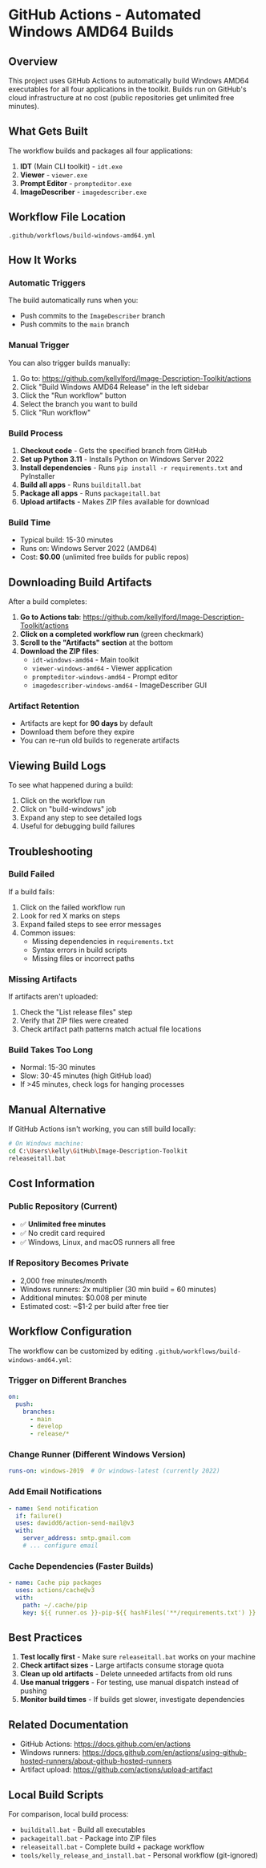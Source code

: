 # GitHub Actions - Automated Windows AMD64 Builds

## Overview
This project uses GitHub Actions to automatically build Windows AMD64 executables for all four applications in the toolkit. Builds run on GitHub's cloud infrastructure at no cost (public repositories get unlimited free minutes).

## What Gets Built

The workflow builds and packages all four applications:
1. **IDT** (Main CLI toolkit) - `idt.exe`
2. **Viewer** - `viewer.exe`
3. **Prompt Editor** - `prompteditor.exe`
4. **ImageDescriber** - `imagedescriber.exe`

## Workflow File Location
`.github/workflows/build-windows-amd64.yml`

## How It Works

### Automatic Triggers
The build automatically runs when you:
- Push commits to the `ImageDescriber` branch
- Push commits to the `main` branch

### Manual Trigger
You can also trigger builds manually:
1. Go to: https://github.com/kellylford/Image-Description-Toolkit/actions
2. Click "Build Windows AMD64 Release" in the left sidebar
3. Click the "Run workflow" button
4. Select the branch you want to build
5. Click "Run workflow"

### Build Process
1. **Checkout code** - Gets the specified branch from GitHub
2. **Set up Python 3.11** - Installs Python on Windows Server 2022
3. **Install dependencies** - Runs `pip install -r requirements.txt` and PyInstaller
4. **Build all apps** - Runs `builditall.bat`
5. **Package all apps** - Runs `packageitall.bat`
6. **Upload artifacts** - Makes ZIP files available for download

### Build Time
- Typical build: 15-30 minutes
- Runs on: Windows Server 2022 (AMD64)
- Cost: **$0.00** (unlimited free builds for public repos)

## Downloading Build Artifacts

After a build completes:

1. **Go to Actions tab**: https://github.com/kellylford/Image-Description-Toolkit/actions
2. **Click on a completed workflow run** (green checkmark)
3. **Scroll to the "Artifacts" section** at the bottom
4. **Download the ZIP files**:
   - `idt-windows-amd64` - Main toolkit
   - `viewer-windows-amd64` - Viewer application
   - `prompteditor-windows-amd64` - Prompt editor
   - `imagedescriber-windows-amd64` - ImageDescriber GUI

### Artifact Retention
- Artifacts are kept for **90 days** by default
- Download them before they expire
- You can re-run old builds to regenerate artifacts

## Viewing Build Logs

To see what happened during a build:
1. Click on the workflow run
2. Click on "build-windows" job
3. Expand any step to see detailed logs
4. Useful for debugging build failures

## Troubleshooting

### Build Failed
If a build fails:
1. Click on the failed workflow run
2. Look for red X marks on steps
3. Expand failed steps to see error messages
4. Common issues:
   - Missing dependencies in `requirements.txt`
   - Syntax errors in build scripts
   - Missing files or incorrect paths

### Missing Artifacts
If artifacts aren't uploaded:
1. Check the "List release files" step
2. Verify that ZIP files were created
3. Check artifact path patterns match actual file locations

### Build Takes Too Long
- Normal: 15-30 minutes
- Slow: 30-45 minutes (high GitHub load)
- If >45 minutes, check logs for hanging processes

## Manual Alternative

If GitHub Actions isn't working, you can still build locally:
```bash
# On Windows machine:
cd C:\Users\kelly\GitHub\Image-Description-Toolkit
releaseitall.bat
```

## Cost Information

### Public Repository (Current)
- ✅ **Unlimited free minutes**
- ✅ No credit card required
- ✅ Windows, Linux, and macOS runners all free

### If Repository Becomes Private
- 2,000 free minutes/month
- Windows runners: 2x multiplier (30 min build = 60 minutes)
- Additional minutes: $0.008 per minute
- Estimated cost: ~$1-2 per build after free tier

## Workflow Configuration

The workflow can be customized by editing `.github/workflows/build-windows-amd64.yml`:

### Trigger on Different Branches
```yaml
on:
  push:
    branches:
      - main
      - develop
      - release/*
```

### Change Runner (Different Windows Version)
```yaml
runs-on: windows-2019  # Or windows-latest (currently 2022)
```

### Add Email Notifications
```yaml
- name: Send notification
  if: failure()
  uses: dawidd6/action-send-mail@v3
  with:
    server_address: smtp.gmail.com
    # ... configure email
```

### Cache Dependencies (Faster Builds)
```yaml
- name: Cache pip packages
  uses: actions/cache@v3
  with:
    path: ~/.cache/pip
    key: ${{ runner.os }}-pip-${{ hashFiles('**/requirements.txt') }}
```

## Best Practices

1. **Test locally first** - Make sure `releaseitall.bat` works on your machine
2. **Check artifact sizes** - Large artifacts consume storage quota
3. **Clean up old artifacts** - Delete unneeded artifacts from old runs
4. **Use manual triggers** - For testing, use manual dispatch instead of pushing
5. **Monitor build times** - If builds get slower, investigate dependencies

## Related Documentation
- GitHub Actions: https://docs.github.com/en/actions
- Windows runners: https://docs.github.com/en/actions/using-github-hosted-runners/about-github-hosted-runners
- Artifact upload: https://github.com/actions/upload-artifact

## Local Build Scripts
For comparison, local build process:
- `builditall.bat` - Build all executables
- `packageitall.bat` - Package into ZIP files
- `releaseitall.bat` - Complete build + package workflow
- `tools/kelly_release_and_install.bat` - Personal workflow (git-ignored)

